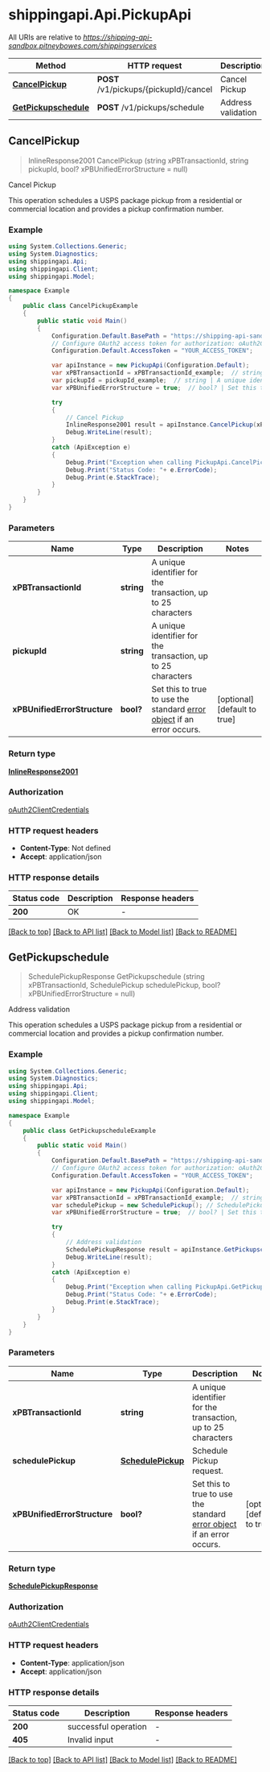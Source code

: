 # shippingapi.Api.PickupApi

All URIs are relative to *https://shipping-api-sandbox.pitneybowes.com/shippingservices*

Method | HTTP request | Description
------------- | ------------- | -------------
[**CancelPickup**](PickupApi.md#cancelpickup) | **POST** /v1/pickups/{pickupId}/cancel | Cancel Pickup
[**GetPickupschedule**](PickupApi.md#getpickupschedule) | **POST** /v1/pickups/schedule | Address validation



## CancelPickup

> InlineResponse2001 CancelPickup (string xPBTransactionId, string pickupId, bool? xPBUnifiedErrorStructure = null)

Cancel Pickup

This operation schedules a USPS package pickup from a residential or commercial location and provides a pickup confirmation number.

### Example

```csharp
using System.Collections.Generic;
using System.Diagnostics;
using shippingapi.Api;
using shippingapi.Client;
using shippingapi.Model;

namespace Example
{
    public class CancelPickupExample
    {
        public static void Main()
        {
            Configuration.Default.BasePath = "https://shipping-api-sandbox.pitneybowes.com/shippingservices";
            // Configure OAuth2 access token for authorization: oAuth2ClientCredentials
            Configuration.Default.AccessToken = "YOUR_ACCESS_TOKEN";

            var apiInstance = new PickupApi(Configuration.Default);
            var xPBTransactionId = xPBTransactionId_example;  // string | A unique identifier for the transaction, up to 25 characters
            var pickupId = pickupId_example;  // string | A unique identifier for the transaction, up to 25 characters
            var xPBUnifiedErrorStructure = true;  // bool? | Set this to true to use the standard [error object](https://shipping.pitneybowes.com/reference/error-object.html#standard-error-object) if an error occurs. (optional)  (default to true)

            try
            {
                // Cancel Pickup
                InlineResponse2001 result = apiInstance.CancelPickup(xPBTransactionId, pickupId, xPBUnifiedErrorStructure);
                Debug.WriteLine(result);
            }
            catch (ApiException e)
            {
                Debug.Print("Exception when calling PickupApi.CancelPickup: " + e.Message );
                Debug.Print("Status Code: "+ e.ErrorCode);
                Debug.Print(e.StackTrace);
            }
        }
    }
}
```

### Parameters


Name | Type | Description  | Notes
------------- | ------------- | ------------- | -------------
 **xPBTransactionId** | **string**| A unique identifier for the transaction, up to 25 characters | 
 **pickupId** | **string**| A unique identifier for the transaction, up to 25 characters | 
 **xPBUnifiedErrorStructure** | **bool?**| Set this to true to use the standard [error object](https://shipping.pitneybowes.com/reference/error-object.html#standard-error-object) if an error occurs. | [optional] [default to true]

### Return type

[**InlineResponse2001**](InlineResponse2001.md)

### Authorization

[oAuth2ClientCredentials](../README.md#oAuth2ClientCredentials)

### HTTP request headers

- **Content-Type**: Not defined
- **Accept**: application/json

### HTTP response details
| Status code | Description | Response headers |
|-------------|-------------|------------------|
| **200** | OK |  -  |

[[Back to top]](#)
[[Back to API list]](../README.md#documentation-for-api-endpoints)
[[Back to Model list]](../README.md#documentation-for-models)
[[Back to README]](../README.md)


## GetPickupschedule

> SchedulePickupResponse GetPickupschedule (string xPBTransactionId, SchedulePickup schedulePickup, bool? xPBUnifiedErrorStructure = null)

Address validation

This operation schedules a USPS package pickup from a residential or commercial location and provides a pickup confirmation number.

### Example

```csharp
using System.Collections.Generic;
using System.Diagnostics;
using shippingapi.Api;
using shippingapi.Client;
using shippingapi.Model;

namespace Example
{
    public class GetPickupscheduleExample
    {
        public static void Main()
        {
            Configuration.Default.BasePath = "https://shipping-api-sandbox.pitneybowes.com/shippingservices";
            // Configure OAuth2 access token for authorization: oAuth2ClientCredentials
            Configuration.Default.AccessToken = "YOUR_ACCESS_TOKEN";

            var apiInstance = new PickupApi(Configuration.Default);
            var xPBTransactionId = xPBTransactionId_example;  // string | A unique identifier for the transaction, up to 25 characters
            var schedulePickup = new SchedulePickup(); // SchedulePickup | Schedule Pickup request.
            var xPBUnifiedErrorStructure = true;  // bool? | Set this to true to use the standard [error object](https://shipping.pitneybowes.com/reference/error-object.html#standard-error-object) if an error occurs. (optional)  (default to true)

            try
            {
                // Address validation
                SchedulePickupResponse result = apiInstance.GetPickupschedule(xPBTransactionId, schedulePickup, xPBUnifiedErrorStructure);
                Debug.WriteLine(result);
            }
            catch (ApiException e)
            {
                Debug.Print("Exception when calling PickupApi.GetPickupschedule: " + e.Message );
                Debug.Print("Status Code: "+ e.ErrorCode);
                Debug.Print(e.StackTrace);
            }
        }
    }
}
```

### Parameters


Name | Type | Description  | Notes
------------- | ------------- | ------------- | -------------
 **xPBTransactionId** | **string**| A unique identifier for the transaction, up to 25 characters | 
 **schedulePickup** | [**SchedulePickup**](SchedulePickup.md)| Schedule Pickup request. | 
 **xPBUnifiedErrorStructure** | **bool?**| Set this to true to use the standard [error object](https://shipping.pitneybowes.com/reference/error-object.html#standard-error-object) if an error occurs. | [optional] [default to true]

### Return type

[**SchedulePickupResponse**](SchedulePickupResponse.md)

### Authorization

[oAuth2ClientCredentials](../README.md#oAuth2ClientCredentials)

### HTTP request headers

- **Content-Type**: application/json
- **Accept**: application/json

### HTTP response details
| Status code | Description | Response headers |
|-------------|-------------|------------------|
| **200** | successful operation |  -  |
| **405** | Invalid input |  -  |

[[Back to top]](#)
[[Back to API list]](../README.md#documentation-for-api-endpoints)
[[Back to Model list]](../README.md#documentation-for-models)
[[Back to README]](../README.md)

